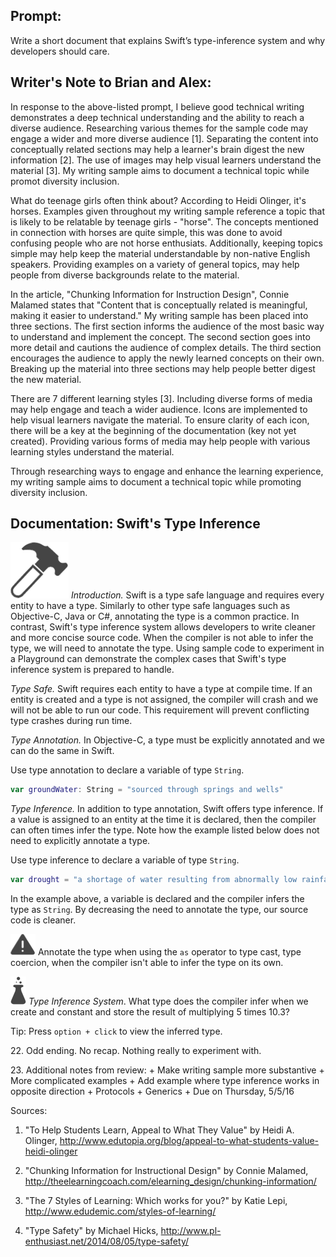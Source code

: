 ## Prompt:
 Write a short document that explains Swift’s type-inference system and why developers should care.

## Writer's Note to Brian and Alex:

 In response to the above-listed prompt, I believe good technical writing demonstrates a deep technical understanding and the ability to reach a diverse audience. Researching various themes for the sample code may engage a wider and more diverse audience [1]. Separating the content into conceptually related sections may help a learner's brain digest the new information [2]. The use of images may help visual learners understand the material [3]. My writing sample aims to document a technical topic while promot diversity inclusion.

 What do teenage girls often think about? According to Heidi Olinger, it's horses. Examples given throughout my writing sample reference a topic that is likely to be relatable by teenage girls - "horse". The concepts mentioned in connection with horses are quite simple, this was done to avoid confusing people who are not horse enthusiats. Additionally, keeping topics simple may help keep the material understandable by non-native English speakers. Providing examples on a variety of general topics, may help people from diverse backgrounds relate to the material.

 In the article, "Chunking Information for Instruction Design", Connie Malamed states that "Content that is conceptually related is meaningful, making it easier to understand." My writing sample has been placed into three sections. The first section informs the audience of the most basic way to understand and implement the concept. The second section goes into more detail and cautions the audience of complex details. The third section encourages the audience to apply the newly learned concepts on their own. Breaking up the material into three sections may help people better digest the new material.

 There are 7 different learning styles [3]. Including diverse forms of media may help engage and teach a wider audience. Icons are implemented to help visual learners navigate the material. To ensure clarity of each icon, there will be a key at the beginning of the documentation (key not yet created). Providing various forms of media may help people with various learning styles understand the material.

 Through researching ways to engage and enhance the learning experience, my writing sample aims to document a technical topic while promoting diversity inclusion.


## Documentation: Swift's Type Inference
 ![Build icon](./images/hammer.png) *Introduction.* Swift is a type safe language and requires every entity to have a type. Similarly to other type safe languages such as Objective-C, Java or C#, annotating the type is a common practice. In contrast, Swift's type inference system allows developers to write cleaner and more concise source code. When the compiler is not able to infer the type, we will need to annotate the type. Using sample code to experiment in a Playground can demonstrate the complex cases that Swift's type inference system is prepared to handle.

 *Type Safe.* Swift requires each entity to have a type at compile time. If an entity is created and a type is not assigned, the compiler will crash and we will not be able to run our code. This requirement will prevent conflicting type crashes during run time.

 *Type Annotation.* In Objective-C, a type must be explicitly annotated and we can do the same in Swift.

 Use type annotation to declare a variable of type `String`.

 ```swift
 var groundWater: String = "sourced through springs and wells"
 ```

 *Type Inference.* In addition to type annotation, Swift offers type inference. If a value is assigned to an entity at the time it is declared, then the compiler can often times infer the type. Note how the example listed below does not need to explicitly annotate a type.

 Use type inference to declare a variable of type `String`.

 ```swift
 var drought = "a shortage of water resulting from abnormally low rainfall"
 ```

 In the example above, a variable is declared and the compiler infers the type as `String`. By decreasing the need to annotate the type, our source code is cleaner.

 ![Caution icon](./images/caution_sm.png)
 Annotate the type when using the `as` operator to type cast, type coercion, when the compiler isn't able to infer the type on its own.

 ![Experiment icon](./images/experiment_sm.png) *Type Inference System*. What type does the compiler infer when we create and constant and store the result of multiplying 5 times 10.3?

 Tip: Press `option + click` to view the inferred type.

 22\. Odd ending. No recap. Nothing really to experiment with.

 23\. Additional notes from review:
    + Make writing sample more substantive
    + More complicated examples
    + Add example where type inference works in opposite direction
    + Protocols
    + Generics
    + Due on Thursday, 5/5/16

Sources:

1. "To Help Students Learn, Appeal to What They Value" by Heidi A. Olinger, http://www.edutopia.org/blog/appeal-to-what-students-value-heidi-olinger

2. "Chunking Information for Instructional Design" by Connie Malamed, http://theelearningcoach.com/elearning_design/chunking-information/

3. "The 7 Styles of Learning: Which works for you?" by Katie Lepi, http://www.edudemic.com/styles-of-learning/

4. "Type Safety" by Michael Hicks, http://www.pl-enthusiast.net/2014/08/05/type-safety/